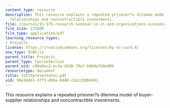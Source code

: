 ```yaml
---
content_type: resource
description: This resource explains a repeated prisoner?s dilemma model of buyer-supplier
  relationships and noncontractible investments.
file: /courses/15-575-research-seminar-in-it-and-organizations-economic-perspectives-spring-2004/98e384b1d7f3d09a0480c62c2b0b6491_15575presentaton.pdf
file_size: 133680
file_type: application/pdf
learning_resource_types:
- Projects
license: https://creativecommons.org/licenses/by-nc-sa/4.0/
ocw_type: OCWFile
parent_title: Projects
parent_type: CourseSection
parent_uid: c90e6ec2-ec3a-d3d8-70a7-b660afb8e09d
resourcetype: Document
title: 15575presentaton.pdf
uid: 98e384b1-d7f3-d09a-0480-c62c2b0b6491
---
```

This resource explains a repeated prisoner?s dilemma model of buyer-supplier relationships and noncontractible investments.